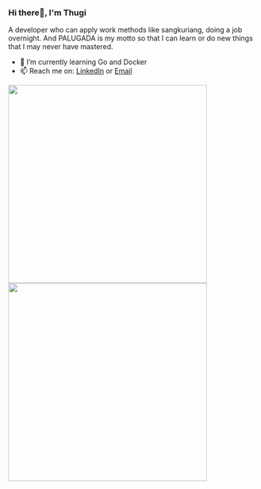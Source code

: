 ### Hi there👋, I'm Thugi
A developer who can apply work methods like sangkuriang, doing a job overnight. And PALUGADA is my motto so that I can learn or do new things that I may never have mastered.
- 🌱 I’m currently learning Go and Docker
- 📫 Reach me on: [LinkedIn](https://www.linkedin.com/in/kkmikaze/) or [Email](mailto:thuginirbialam@gmail.com)

<a href="https://github.com/Kkmikaze/Kkmikaze">
  <img align="center" width="400" src="https://github-readme-stats.vercel.app/api/wakatime?username=Kkmikaze&theme=react&layout=compact" />
</a>
<a href="https://github.com/Kkmikaze/Kkmikaze">
  <img align="center" width="400" src="https://github-readme-stats.vercel.app/api?username=Kkmikaze&theme=react&show_icons=true" />
</a>
